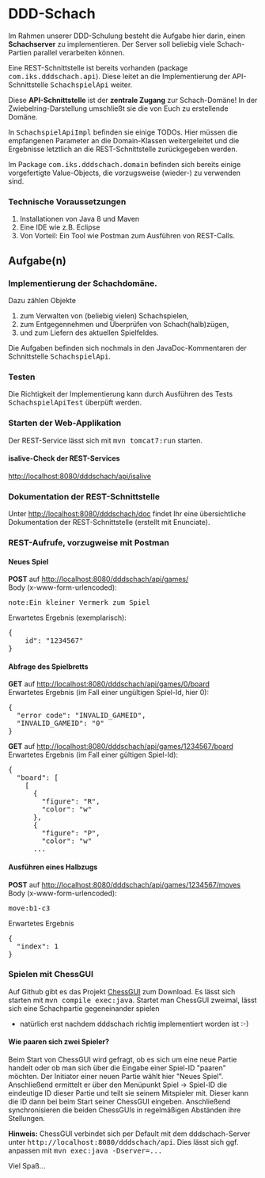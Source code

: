 # DDD-Schach

Im Rahmen unserer DDD-Schulung besteht die Aufgabe hier darin, einen **Schachserver** zu
implementieren. Der Server soll beliebig viele Schach-Partien parallel verarbeiten 
können. 

Eine REST-Schnittstelle ist bereits vorhanden (package <tt>com.iks.dddschach.api</tt>).
Diese leitet an die Implementierung der API-Schnittstelle <tt>SchachspielApi</tt>
weiter.

Diese **API-Schnittstelle** ist der **zentrale Zugang** zur Schach-Domäne! In der 
Zwiebelring-Darstellung umschließt sie die von Euch zu erstellende Domäne.

In <tt>SchachspielApiImpl</tt> befinden sie einige TODOs. Hier müssen die empfangenen Parameter an die 
Domain-Klassen weitergeleitet und die Ergebnisse letztlich an die 
REST-Schnittstelle zurückgegeben werden. 
 
Im Package <tt>com.iks.dddschach.domain</tt> befinden sich bereits einige vorgefertigte
Value-Objects, die vorzugsweise (wieder-) zu verwenden sind. 
 
### Technische Voraussetzungen
1. Installationen von Java 8 und Maven
2. Eine IDE wie z.B. Eclipse
3. Von Vorteil: Ein Tool wie Postman zum Ausführen von REST-Calls.
 
## Aufgabe(n)
### Implementierung der Schachdomäne. 
Dazu zählen Objekte

1. zum Verwalten von (beliebig vielen) Schachspielen, 
2. zum Entgegennehmen und Überprüfen von Schach(halb)zügen, 
3. und zum Liefern des aktuellen Spielfeldes.

Die Aufgaben befinden sich nochmals in den JavaDoc-Kommentaren der Schnittstelle 
<tt>SchachspielApi</tt>.

### Testen

Die Richtigkeit der Implementierung kann durch Ausführen des Tests 
<tt>SchachspielApiTest</tt> überpüft werden.

### Starten der Web-Applikation
Der REST-Service lässt sich mit <tt>mvn tomcat7:run</tt> starten. 

#### isalive-Check der REST-Services
<a href="http://localhost:8080/dddschach/api/isalive">http://localhost:8080/dddschach/api/isalive</a>

### Dokumentation der REST-Schnittstelle
Unter 
<a href="http://localhost:8080/dddschach/doc">http://localhost:8080/dddschach/doc</a>
findet Ihr eine übersichtliche Dokumentation der REST-Schnittstelle (erstellt mit Enunciate). 

### REST-Aufrufe, vorzugweise mit Postman ###
#### Neues Spiel
**POST** auf <a href="http://localhost:8080/dddschach/api/games/">http://localhost:8080/dddschach/api/games/</a><br/>
Body (x-www-form-urlencoded):
<pre>
note:Ein kleiner Vermerk zum Spiel
</pre>
Erwartetes Ergebnis (exemplarisch): 
<pre>
{
    id": "1234567"
}
</pre>

#### Abfrage des Spielbretts
**GET** auf <a href="http://localhost:8080/dddschach/api/games/0/board">http://localhost:8080/dddschach/api/games/0/board</a><br/>
Erwartetes Ergebnis (im Fall einer ungültigen Spiel-Id, hier 0): 
<pre>
{
  "error code": "INVALID_GAMEID",
  "INVALID_GAMEID": "0"
}
</pre>
**GET** auf <a href="http://localhost:8080/dddschach/api/games/1234567/board">http://localhost:8080/dddschach/api/games/1234567/board</a><br/>
Erwartetes Ergebnis (im Fall einer gültigen Spiel-Id):
<pre>
{
  "board": [
    [
      {
        "figure": "R",
        "color": "w"
      },
      {
        "figure": "P",
        "color": "w"
      ...
</pre>

#### Ausführen eines Halbzugs
**POST** auf <a href="http://localhost:8080/dddschach/api/games/1234567/moves">http://localhost:8080/dddschach/api/games/1234567/moves</a><br/>
Body (x-www-form-urlencoded):
<pre>
move:b1-c3
</pre>
Erwartetes Ergebnis
<pre>
{
  "index": 1
}
</pre>

### Spielen mit ChessGUI
Auf Github gibt es das Projekt
<a href="https://github.com/domainevent/chessgui">ChessGUI</a> zum Download.
Es lässt sich starten mit <tt>mvn compile exec:java</tt>. Startet man ChessGUI zweimal, 
lässt sich eine Schachpartie gegeneinander spielen
- natürlich erst nachdem dddschach richtig implementiert worden ist :-)

#### Wie paaren sich zwei Spieler?
Beim Start von ChessGUI wird gefragt, ob es sich um eine neue Partie handelt 
oder ob man sich über die Eingabe einer Spiel-ID "paaren" möchten. 
Der Initiator einer neuen Partie wählt hier "Neues Spiel". Anschließend
ermittelt er über den Menüpunkt <it>Spiel -> Spiel-ID</it> die eindeutige ID
dieser Partie und teilt sie seinem Mitspieler mit. Dieser kann die ID dann bei
beim Start seiner ChessGUI eingeben. Anschließend synchronisieren die 
beiden ChessGUIs in regelmäßigen Abständen ihre Stellungen.

**Hinweis:** ChessGUI verbindet sich per Default mit dem 
dddschach-Server unter <tt>http://localhost:8080/dddschach/api</tt>. 
Dies lässt sich ggf. anpassen mit <tt>mvn exec:java -Dserver=...</tt> 

Viel Spaß...